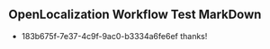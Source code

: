 ## OpenLocalization Workflow Test MarkDown
* 183b675f-7e37-4c9f-9ac0-b3334a6fe6ef thanks!

<!--HONumber=Jul16_HO2-->


